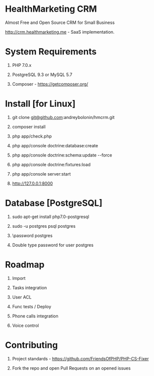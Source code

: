 HealthMarketing CRM
=======

Almost Free and Open Source CRM for Small Business

http://crm.healthmarketing.me - SaaS implementation.

# System Requirements

1) PHP 7.0.x

2) PostgreSQL 9.3 or MySQL 5.7

3) Composer - https://getcomposer.org/

# Install [for Linux]

1) git clone git@github.com:andreybolonin/hmcrm.git

2) composer install

3) php app/check.php

4) php app/console doctrine:database:create

5) php app/console doctrine:schema:update --force

6) php app/console doctrine:fixtures:load

7) php app/console server:start

8) http://127.0.0.1:8000

# Database [PostgreSQL]

1) sudo apt-get install php7.0-postgresql

2) sudo -u postgres psql postgres

3) \password postgres

4) Double type password for user postgres

# Roadmap

1) Import

2) Tasks integration

3) User ACL

4) Func tests / Deploy

5) Phone calls integration

6) Voice control

# Contributing

1) Project standards - https://github.com/FriendsOfPHP/PHP-CS-Fixer

2) Fork the repo and open Pull Requests on an opened issues
